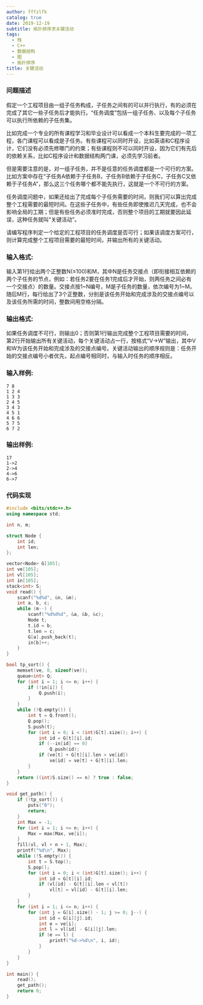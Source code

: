 ```yaml
---
author: fffzlfk
catalog: true
date: 2019-12-19
subtitle: 拓扑排序求关键活动
tags:
  - 栈
  - C++
  - 数据结构
  - 图
  - 拓扑排序
title: 关键活动
---
```



### 问题描述
假定一个工程项目由一组子任务构成，子任务之间有的可以并行执行，有的必须在完成了其它一些子任务后才能执行。“任务调度”包括一组子任务、以及每个子任务可以执行所依赖的子任务集。

比如完成一个专业的所有课程学习和毕业设计可以看成一个本科生要完成的一项工程，各门课程可以看成是子任务。有些课程可以同时开设，比如英语和C程序设计，它们没有必须先修哪门的约束；有些课程则不可以同时开设，因为它们有先后的依赖关系，比如C程序设计和数据结构两门课，必须先学习前者。

但是需要注意的是，对一组子任务，并不是任意的任务调度都是一个可行的方案。比如方案中存在“子任务A依赖于子任务B，子任务B依赖于子任务C，子任务C又依赖于子任务A”，那么这三个任务哪个都不能先执行，这就是一个不可行的方案。

任务调度问题中，如果还给出了完成每个子任务需要的时间，则我们可以算出完成整个工程需要的最短时间。在这些子任务中，有些任务即使推迟几天完成，也不会影响全局的工期；但是有些任务必须准时完成，否则整个项目的工期就要因此延误，这种任务就叫“关键活动”。

请编写程序判定一个给定的工程项目的任务调度是否可行；如果该调度方案可行，则计算完成整个工程项目需要的最短时间，并输出所有的关键活动。

### 输入格式:
输入第1行给出两个正整数N(≤100)和M，其中N是任务交接点（即衔接相互依赖的两个子任务的节点，例如：若任务2要在任务1完成后才开始，则两任务之间必有一个交接点）的数量。交接点按1~N编号，M是子任务的数量，依次编号为1~M。随后M行，每行给出了3个正整数，分别是该任务开始和完成涉及的交接点编号以及该任务所需的时间，整数间用空格分隔。

### 输出格式:
如果任务调度不可行，则输出0；否则第1行输出完成整个工程项目需要的时间，第2行开始输出所有关键活动，每个关键活动占一行，按格式“V->W”输出，其中V和W为该任务开始和完成涉及的交接点编号。关键活动输出的顺序规则是：任务开始的交接点编号小者优先，起点编号相同时，与输入时任务的顺序相反。

### 输入样例:
```
7 8
1 2 4
1 3 3
2 4 5
3 4 3
4 5 1
4 6 6
5 7 5
6 7 2
```
### 输出样例:
```
17
1->2
2->4
4->6
6->7
```

### 代码实现
```cpp
#include <bits/stdc++.h>
using namespace std;

int n, m;

struct Node {
    int id;
    int len;
};

vector<Node> G[105];
int ve[105];
int vl[105];
int in[105];
stack<int> S;
void read() {
    scanf("%d%d", &n, &m);
    int a, b, c;
    while (m--) {
        scanf("%d%d%d", &a, &b, &c);
        Node t;
        t.id = b;
        t.len = c;
        G[a].push_back(t);
        in[b]++;
    }
}

bool tp_sort() {
    memset(ve, 0, sizeof(ve));
    queue<int> Q;
    for (int i = 1; i <= n; i++) {
        if (!in[i]) {
            Q.push(i);
        }
    }
    while (!Q.empty()) {
        int t = Q.front();
        Q.pop();
        S.push(t);
        for (int i = 0; i < (int)G[t].size(); i++) {
            int id = G[t][i].id;
            if (--in[id] == 0)
                Q.push(id);
            if (ve[t] + G[t][i].len > ve[id])
                ve[id] = ve[t] + G[t][i].len;
        }
    }
    return ((int)S.size() == n) ? true : false;
}

void get_path() {
    if (!tp_sort()) {
        puts("0");
        return;
    }
    int Max = -1;
    for (int i = 1; i <= n; i++) {
        Max = max(Max, ve[i]);
    }
    fill(vl, vl + n + 1, Max);
    printf("%d\n", Max);
    while (!S.empty()) {
        int t = S.top();
        S.pop();
        for (int i = 0; i < (int)G[t].size(); i++) {
            int id = G[t][i].id;
            if (vl[id] - G[t][i].len < vl[t])
                vl[t] = vl[id] - G[t][i].len;
        }
    }
    for (int i = 1; i <= n; i++) {
        for (int j = G[i].size() - 1; j >= 0; j--) {
            int id = G[i][j].id;
            int e = ve[i];
            int l = vl[id] - G[i][j].len;
            if (e == l) {
                printf("%d->%d\n", i, id);
            }
        }
    }
}

int main() {
    read();
    get_path();
    return 0;
}
```